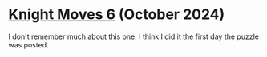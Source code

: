 # [Knight Moves 6](https://www.janestreet.com/puzzles/knight-moves-6-index/) (October 2024)

I don't remember much about this one. I think I did it the first day the puzzle was posted.